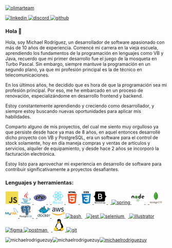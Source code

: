 <article class="markdown-body entry-content container-lg f5" itemprop="text">
   <p dir="auto"> <a href="#" rel="nofollow"> <img src="http://olimarteam.uy/img/fondo_4.png" alt="olimarteam" title="olimarteam" data-canonical-src="http://olimarteam.uy/img/fondo.jpg" style="max-width: 100%;"> </a> </p>
   
<p dir="auto">

<a href="https://www.linkedin.com/in/michaelrodriguezuy" rel="nofollow">
<img src="https://img.shields.io/static/v1?label=&message=linkedin&color=0e76a8&logo=linkedin&logoColor=white&style=for-the-badge" alt="linkedin" style="max-width: 100%;">
</a>
<a href="https://discord.gg/michael_uy" rel="nofollow">
<img src="https://img.shields.io/static/v1?label=&message=discord&color=7289da&logo=discord&logoColor=white&style=for-the-badge" alt="discord" style="max-width: 100%;">
</a>
<a href="https://github.com/michaelrodriguezuy">
<img src="https://img.shields.io/static/v1?label=&message=github&color=171515&logo=github&logoColor=white&style=for-the-badge" alt="github" style="max-width: 100%;">
</a>
</p>

</article>


### Hola 👋

Hola, soy Michael Rodríguez, un desarrollador de software apasionado con más de 10 años de experiencia. Comencé mi carrera en la vieja escuela, aprendiendo los fundamentos de la programación en lenguajes como VB y Java, recuerdo que mi primer desarrollo fue el juego de la mosqueta en Turbo Pascal. Sin embargo, siempre mantuve la programación en un segundo plano, ya que mi profesión principal es la de técnico en telecomunicaciones.

En los últimos años, he decidido que es hora de que la programación sea mi profesión principal. Por eso, me he embarcado en un proceso de renovación, especializándome en desarrollo frontend y backend.

Estoy constantemente aprendiendo y creciendo como desarrollador, y siempre estoy buscando nuevas oportunidades para aplicar mis habilidades.

Comparto alguno de mis proyectos, del cual me siento muy orgulloso ya que persiste desde hace ya mas de 8 años, en aquel entonces desarrollé dicho proyecto con VB y PostgreSQL, era un software para el control de stock solamente, hoy en día maneja compras y ventas de artículos y servicios, alquiler de equipamiento, y desde hace 2 años se incorporó la facturación electrónica.

Estoy listo para aprovechar mi experiencia en desarrollo de software para contribuir significativamente a proyectos desafiantes.

<h3 align="left">Lenguajes y herramientas:</h3>
<p align="left"> 
   
   <a href="https://developer.mozilla.org/en-US/docs/Web/JavaScript" target="_blank" rel="noreferrer"> <img src="https://raw.githubusercontent.com/devicons/devicon/master/icons/javascript/javascript-original.svg" alt="javascript" width="40" height="40"/> </a>    <a href="https://www.java.com" target="_blank" rel="noreferrer"> <img src="https://raw.githubusercontent.com/devicons/devicon/master/icons/java/java-original.svg" alt="java" width="40" height="40"/> </a>        <a href="https://www.php.net" target="_blank" rel="noreferrer"> <img src="https://raw.githubusercontent.com/devicons/devicon/master/icons/php/php-original.svg" alt="php" width="40" height="40"/> </a>&nbsp;&nbsp;<a href="https://reactjs.org/" target="_blank" rel="noreferrer"> <img src="https://raw.githubusercontent.com/devicons/devicon/master/icons/react/react-original-wordmark.svg" alt="react" width="40" height="40"/> </a><a href="https://www.w3.org/html/" target="_blank" rel="noreferrer"> <img src="https://raw.githubusercontent.com/devicons/devicon/master/icons/html5/html5-original-wordmark.svg" alt="html5" width="40" height="40"/> </a>    <a href="https://www.w3schools.com/css/" target="_blank" rel="noreferrer"> <img src="https://raw.githubusercontent.com/devicons/devicon/master/icons/css3/css3-original-wordmark.svg" alt="css3" width="40" height="40"/> </a>    <a href="https://getbootstrap.com" target="_blank" rel="noreferrer"> <img src="https://raw.githubusercontent.com/devicons/devicon/master/icons/bootstrap/bootstrap-plain-wordmark.svg" alt="bootstrap" width="40" height="40"/> </a>&nbsp;&nbsp;<a href="https://spring.io/" target="_blank" rel="noreferrer"> <img src="https://www.vectorlogo.zone/logos/springio/springio-icon.svg" alt="spring" width="40" height="40"/> </a>     <a href="https://nodejs.org" target="_blank" rel="noreferrer"> <img src="https://raw.githubusercontent.com/devicons/devicon/master/icons/nodejs/nodejs-original-wordmark.svg" alt="nodejs" width="40" height="40"/> </a>&nbsp;&nbsp;<a href="https://www.mongodb.com/" target="_blank" rel="noreferrer"> <img src="https://raw.githubusercontent.com/devicons/devicon/master/icons/mongodb/mongodb-original-wordmark.svg" alt="mongodb" width="40" height="40"/> </a>    <a href="https://www.mysql.com/" target="_blank" rel="noreferrer"> <img src="https://raw.githubusercontent.com/devicons/devicon/master/icons/mysql/mysql-original-wordmark.svg" alt="mysql" width="40" height="40"/> </a>      <a href="https://www.postgresql.org" target="_blank" rel="noreferrer"> <img src="https://raw.githubusercontent.com/devicons/devicon/master/icons/postgresql/postgresql-original-wordmark.svg" alt="postgresql" width="40" height="40"/> </a>&nbsp;&nbsp;<a href="https://www.docker.com/" target="_blank" rel="noreferrer"> <img src="https://raw.githubusercontent.com/devicons/devicon/master/icons/docker/docker-original-wordmark.svg" alt="docker" width="40" height="40"/> </a>       <a href="https://aws.amazon.com" target="_blank" rel="noreferrer"> <img src="https://raw.githubusercontent.com/devicons/devicon/master/icons/amazonwebservices/amazonwebservices-original-wordmark.svg" alt="aws" width="40" height="40"/> </a> <a href="https://www.gnu.org/software/bash/" target="_blank" rel="noreferrer"> <img src="https://www.vectorlogo.zone/logos/gnu_bash/gnu_bash-icon.svg" alt="bash" width="40" height="40"/> </a>&nbsp;&nbsp;<a href="https://jestjs.io" target="_blank" rel="noreferrer"> <img src="https://www.vectorlogo.zone/logos/jestjsio/jestjsio-icon.svg" alt="jest" width="40" height="40"/> </a>       <a href="https://www.selenium.dev" target="_blank" rel="noreferrer"> <img src="https://raw.githubusercontent.com/detain/svg-logos/780f25886640cef088af994181646db2f6b1a3f8/svg/selenium-logo.svg" alt="selenium" width="40" height="40"/> </a>&nbsp;&nbsp;<a href="https://www.adobe.com/in/products/illustrator.html" target="_blank" rel="noreferrer"> <img src="https://www.vectorlogo.zone/logos/adobe_illustrator/adobe_illustrator-icon.svg" alt="illustrator" width="40" height="40"/> </a>    <a href="https://www.figma.com/" target="_blank" rel="noreferrer"> <img src="https://www.vectorlogo.zone/logos/figma/figma-icon.svg" alt="figma" width="40" height="40"/> </a>    <a href="https://postman.com" target="_blank" rel="noreferrer"> <img src="https://www.vectorlogo.zone/logos/getpostman/getpostman-icon.svg" alt="postman" width="40" height="40"/> </a>&nbsp;&nbsp;<a href="https://www.linux.org/" target="_blank" rel="noreferrer"> <img src="https://raw.githubusercontent.com/devicons/devicon/master/icons/linux/linux-original.svg" alt="linux" width="40" height="40"/> </a>       <a href="https://git-scm.com/" target="_blank" rel="noreferrer"> <img src="https://www.vectorlogo.zone/logos/git-scm/git-scm-icon.svg" alt="git" width="40" height="40"/> </a>  
</p>

<p dir="auto">
<a target="_blank" rel="noopener noreferrer nofollow" href="https://github-readme-stats.vercel.app/api/top-langs?username=michaelrodriguezuy&show_icons=true&locale=en&layout=compact">
<img align="left" src="https://github-readme-stats.vercel.app/api/top-langs?username=michaelrodriguezuy&show_icons=true&locale=en&layout=compact" alt="michaelrodriguezuy" data-canonical-src="https://github-readme-stats.vercel.app/api/top-langs?username=michaelrodriguezuy&amp;show_icons=true&amp;locale=en&amp;layout=compact" style="max-width: 100%;"> </a>
</p>
<p dir="auto">   
   <a target="_blank" rel="noopener noreferrer nofollow" href="https://github-readme-stats.vercel.app/api?username=michaelrodriguezuy&show_icons=true&locale=es"><img align="left" src="https://github-readme-stats.vercel.app/api?username=michaelrodriguezuy&show_icons=true&locale=es" alt="michaelrodriguezuy" data-canonical-src="https://github-readme-stats.vercel.app/api?username=michaelrodriguezuy&show_icons=true&locale=es" style="max-width: 100%;">
<a href="#" rel="nofollow"> <img src="https://github-readme-streak-stats.herokuapp.com/?user=michaelrodriguezuy" alt="michaelrodriguezuy" title="michaelrodriguezuy" data-canonical-src="https://github-readme-streak-stats.herokuapp.com/?user=michaelrodriguezuy" style="max-width: 100%;"> </a>   
</p>
